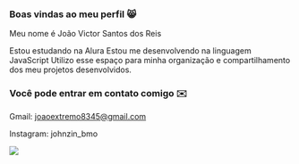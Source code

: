 ### Boas vindas ao meu perfil 😸

Meu nome é João Victor Santos dos Reis

Estou estudando na Alura
Estou me desenvolvendo na linguagem JavaScript
Utilizo esse espaço para minha organização e compartilhamento dos meu projetos desenvolvidos.

### Você pode entrar em contato comigo ✉️

Gmail: joaoextremo8345@gmail.com

Instagram: johnzin_bmo

![](https://media1.tenor.com/m/36DQ41b_r4wAAAAd/drift-cars.gif)

